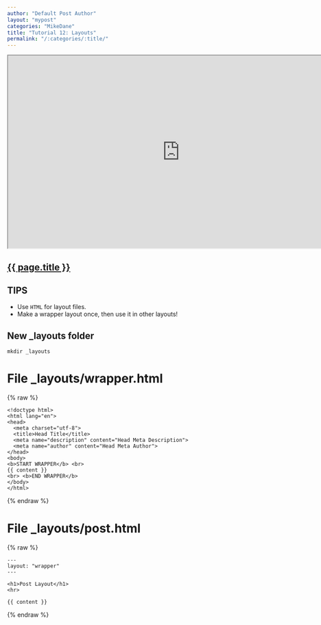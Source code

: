 ```yaml
---
author: "Default Post Author"
layout: "mypost"
categories: "MikeDane"
title: "Tutorial 12: Layouts"
permalink: "/:categories/:title/"
---
```


<div><iframe width="800" height="450"
src="https://www.youtube.com/embed/bDQsGdCWv4I">
</iframe></div>

## [{{ page.title }}](https://youtu.be/bDQsGdCWv4I)

## TIPS

- Use <code>HTML</code> for layout files.
- Make a wrapper layout once, then use it in other layouts!

## New _layouts folder
```
mkdir _layouts
```

# File _layouts/wrapper.html
{% raw %}
```
<!doctype html>
<html lang="en">
<head>
  <meta charset="utf-8">
  <title>Head Title</title>
  <meta name="description" content="Head Meta Description">
  <meta name="author" content="Head Meta Author">
</head>
<body>
<b>START WRAPPER</b> <br>
{{ content }}
<br> <b>END WRAPPER</b>
</body>
</html>
```
{% endraw %}

# File _layouts/post.html
{% raw %}
```
---
layout: "wrapper"
---

<h1>Post Layout</h1>
<hr>

{{ content }}

```
{% endraw %}

